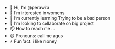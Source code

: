 - 👋 Hi, I’m @perawita
- 👀 I’m interested in womens
- 🌱 I’m currently learning Trying to be a bad person
- 💞️ I’m looking to collaborate on big project 
- 📫 How to reach me ...
- 😄 Pronouns: call me agus
- ⚡ Fun fact: i like money

<!---
perawita/perawita is a ✨ special ✨ repository because its `README.md` (this file) appears on your GitHub profile.
You can click the Preview link to take a look at your changes.
--->

